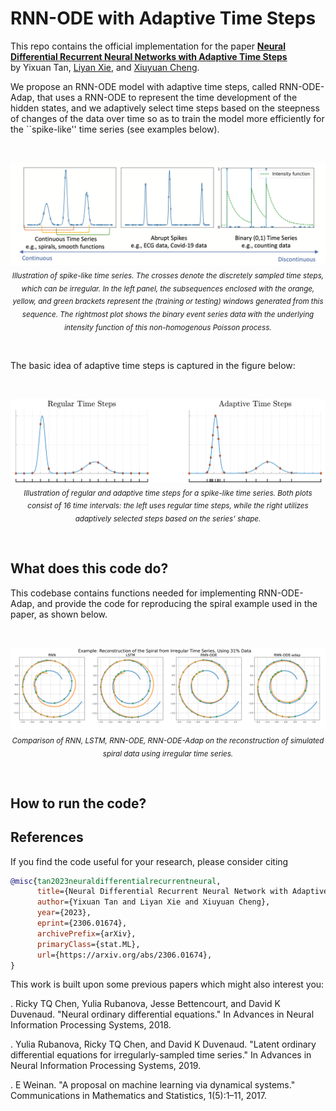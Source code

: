 # RNN-ODE with Adaptive Time Steps

This repo contains the official implementation for the paper **[Neural Differential Recurrent Neural Networks with Adaptive Time Steps](https://arxiv.org/abs/2306.01674)** \
by Yixuan Tan, [Liyan Xie](https://liyanxie.github.io/), and [Xiuyuan Cheng](https://sites.math.duke.edu/~xiuyuanc/).


We propose an RNN-ODE model with adaptive time steps, called RNN-ODE-Adap, that uses a RNN-ODE to represent the time development of the hidden states, and we adaptively select time steps based on the steepness of changes of the data over time so as to train the model more efficiently for the ``spike-like'' time series (see examples below). 

<br>

<p align="center">
  <img src="assets/spikes.png" width="800"/>
  <br>
  <em><sub>Illustration of spike-like time series. The crosses denote the discretely sampled time steps, which can be irregular. In the left panel, the subsequences enclosed with the orange, yellow, and green brackets represent the (training or testing) windows generated from this sequence. The rightmost plot shows the binary event series data with the underlying intensity function of this non-homogenous Poisson process.</em>
</p>

<br>
  



The basic idea of adaptive time steps is captured in the figure below:

<br>

<p align="center">
  <img src="assets/compare_adap_regular.png" width="800"/>
  <br>
  <em><sub>Illustration of regular and adaptive time steps for a spike-like time series. Both plots consist of 16 time intervals: the left uses regular time steps, while the right utilizes adaptively selected steps based on the series' shape. </em>
</p>

<br>

## What does this code do?

This codebase contains functions needed for implementing RNN-ODE-Adap, and provide the code for reproducing the spiral example used in the paper, as shown below.

<br>

<p align="center">
  <img src="assets/spiral_reconstruction_irregular.png" width="800"/>
  <br>
  <em><sub>Comparison of RNN, LSTM, RNN-ODE, RNN-ODE-Adap on the reconstruction of simulated spiral data using irregular time series. </em>
</p>

<br>

## How to run the code?

## References

If you find the code useful for your research, please consider citing

```bibtex
@misc{tan2023neuraldifferentialrecurrentneural,
      title={Neural Differential Recurrent Neural Network with Adaptive Time Steps}, 
      author={Yixuan Tan and Liyan Xie and Xiuyuan Cheng},
      year={2023},
      eprint={2306.01674},
      archivePrefix={arXiv},
      primaryClass={stat.ML},
      url={https://arxiv.org/abs/2306.01674}, 
}
```

This work is built upon some previous papers which might also interest you:

. Ricky TQ Chen, Yulia Rubanova, Jesse Bettencourt, and David K Duvenaud. "Neural ordinary differential equations." In Advances in Neural Information Processing Systems, 2018.

. Yulia Rubanova, Ricky TQ Chen, and David K Duvenaud. "Latent ordinary differential equations for irregularly-sampled time series." In Advances in Neural Information Processing
Systems, 2019.

. E Weinan. "A proposal on machine learning via dynamical systems." Communications in Mathematics and Statistics, 1(5):1–11, 2017.

